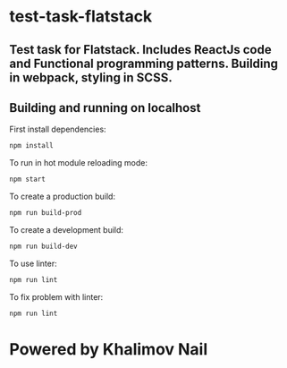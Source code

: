 # test-task-flatstack

## Test task for Flatstack. Includes ReactJs code and Functional programming patterns. Building in webpack, styling in SCSS.

## Building and running on localhost

First install dependencies:

```sh
npm install
```

To run in hot module reloading mode:

```sh
npm start
```

To create a production build:

```sh
npm run build-prod
```

To create a development build:

```sh
npm run build-dev
```

To use linter:

```sh
npm run lint
```

To fix problem with linter:

```sh
npm run lint
```

# Powered by Khalimov Nail
